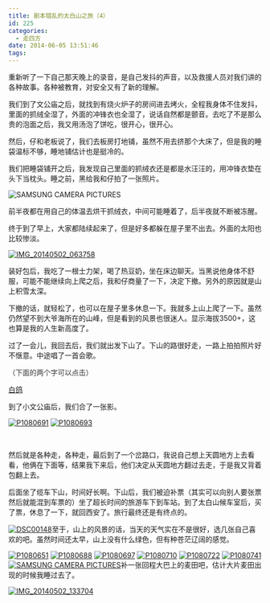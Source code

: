 ```yaml
---
title: 剧本错乱的太白山之旅（4）
id: 225
categories:
  - 走四方
date: 2014-06-05 13:51:46
tags:
---
```


重新听了一下自己那天晚上的录音，是自己发抖的声音，以及救援人员对我们讲的各种故事。各种被教育，对安全又有了新的理解。

我们到了文公庙之后，就找到有烧火炉子的房间进去烤火，全程我身体不住发抖，里面的抓绒全湿了，外面的冲锋衣也全湿了，说话自然都是颤音。去吃了不是那么贵的泡面之后，我又用汤泡了饼吃，很开心，很开心。

然后，仔和老板说了，我们去板房打地铺，虽然不用去挤那个大床了，但是我的睡袋温标不够，睡地铺估计也是挺冷的。

我们把睡袋铺开之后，我发现自己里面的抓绒衣还是都是水汪汪的，用冲锋衣垫在头下当枕头。睡之前，黑给我和仔拍了一张照片。

![SAMSUNG CAMERA PICTURES](http://www.formalscience.com/blog/wp-content/uploads/2014/06/SAM_1316.jpg)

前半夜都在用自己的体温去烘干抓绒衣，中间可能睡着了，后半夜就不断被冻醒。

终于到了早上，大家都陆续起来了，但是好多都躲在屋子里不出去。外面的太阳也比较惨淡。

[![IMG_20140502_063758](http://www.formalscience.com/blog/wp-content/uploads/2014/06/IMG_20140502_063758.jpg)](http://www.formalscience.com/blog/wp-content/uploads/2014/06/IMG_20140502_063758.jpg)

装好包后，我吃了一根士力架，喝了热豆奶，坐在床边聊天。当黑说他身体不舒服，可能不能继续向上爬之后，我和仔商量了一下，决定下撤。另外的原因就是山上积雪太深。

下撤的话，就轻松了，也可以在屋子里多休息一下。我就多上山上爬了一下。虽然仍然望不到大爷海所在的山峰，但是看到的风景也很迷人。显示海拔3500+，这也算是我的人生新高度了。

过了一会儿，我回去后，我们就出发下山了。下山的路很好走，一路上拍拍照片好不惬意。中途唱了一首会歌。

<span style="color: #373737;">（下面的两个字可以点击）</span>

[白鸽](http://m.5sing.com/detail/fc-13044392-1.html "白鸽")

到了小文公庙后，我们合了一张影。

[![P1080691](http://www.formalscience.com/blog/wp-content/uploads/2014/06/P1080691.jpg)](http://www.formalscience.com/blog/wp-content/uploads/2014/06/P1080691.jpg) [![P1080693](http://www.formalscience.com/blog/wp-content/uploads/2014/06/P1080693.jpg)](http://www.formalscience.com/blog/wp-content/uploads/2014/06/P1080693.jpg)

&nbsp;

然后就是各种走，各种走，最后到了一个岔路口，我说自己想上天圆地方上去看看，他俩在下面等，结果我下来后，他们决定从天圆地方翻过去走，于是我又背着包翻上去。

后面坐了缆车下山，时间好长啊。下山后，我们被迫补票（其实可以向别人要张票然后就能混到车票的）坐了超长时间的旅游车下到车站。到了太白山候车室后，买了票，休息了一下，就回西安了。旅行最终还是有终点的。

[![DSC00148](http://www.formalscience.com/blog/wp-content/uploads/2014/06/DSC00148.jpg)](http://www.formalscience.com/blog/wp-content/uploads/2014/06/DSC00148.jpg)至于，山上的风景的话，当天的天气实在不是很好，选几张自己喜欢的吧。虽然时间还太早，山上没有什么绿色，但有种苍茫辽阔的感觉。

[![P1080651](http://www.formalscience.com/blog/wp-content/uploads/2014/06/P1080651.jpg)](http://www.formalscience.com/blog/wp-content/uploads/2014/06/P1080651.jpg) [![P1080688](http://www.formalscience.com/blog/wp-content/uploads/2014/06/P1080688.jpg)](http://www.formalscience.com/blog/wp-content/uploads/2014/06/P1080688.jpg) [![P1080697](http://www.formalscience.com/blog/wp-content/uploads/2014/06/P1080697.jpg)](http://www.formalscience.com/blog/wp-content/uploads/2014/06/P1080697.jpg) [![P1080710](http://www.formalscience.com/blog/wp-content/uploads/2014/06/P1080710.jpg)](http://www.formalscience.com/blog/wp-content/uploads/2014/06/P1080710.jpg) [![P1080722](http://www.formalscience.com/blog/wp-content/uploads/2014/06/P1080722.jpg)](http://www.formalscience.com/blog/wp-content/uploads/2014/06/P1080722.jpg) [![P1080741](http://www.formalscience.com/blog/wp-content/uploads/2014/06/P1080741.jpg)](http://www.formalscience.com/blog/wp-content/uploads/2014/06/P1080741.jpg) [![SAMSUNG CAMERA PICTURES](http://www.formalscience.com/blog/wp-content/uploads/2014/06/SAM_1324.jpg)](http://www.formalscience.com/blog/wp-content/uploads/2014/06/SAM_1324.jpg)补一张回程大巴上的麦田吧，估计大片麦田出现的时候我睡过去了。

[![IMG_20140502_133704](http://www.formalscience.com/blog/wp-content/uploads/2014/06/IMG_20140502_133704.jpg)](http://www.formalscience.com/blog/wp-content/uploads/2014/06/IMG_20140502_133704.jpg)

&nbsp;

&nbsp;